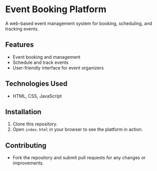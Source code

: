 # Event Booking Platform

A web-based event management system for booking, scheduling, and tracking events.

## Features
- Event booking and management
- Schedule and track events
- User-friendly interface for event organizers

## Technologies Used
- HTML, CSS, JavaScript

## Installation
1. Clone this repository.
2. Open `index.html` in your browser to see the platform in action.

## Contributing
- Fork the repository and submit pull requests for any changes or improvements.
